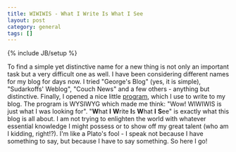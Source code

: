 ```yaml
---
title: WIWIWIS - What I Write Is What I See
layout: post
category: general
tags: []
---
```

{% include JB/setup %}

To find a simple yet distinctive name for a new thing is not only an
important task but a very difficult one as well. I have been considering
different names for my blog for days now. I tried "George's Blog" (yes,
it is simple), "Sudarkoffs' Weblog", "Couch News" and a few others -
anything but distinctive. Finally, I opened a nice little
[program](http://www.wbloggar.com), which I use to write to my blog. The
program is WYSIWYG which made me think: "Wow! WIWIWIS is just what I was
looking for". "**W**hat **I** **W**rite **I**s **W**hat **I** **S**ee"
is exactly what this blog is all about. I am not trying to enlighten the
world with whatever essential knowledge I might possess or to show off
my great talent (who am I kidding, right!?). I'm like a Plato's fool - I
speak not because I have something to say, but because I have to say
something. So here I go!
